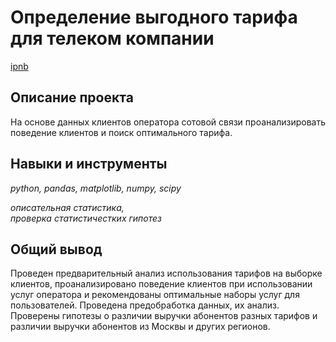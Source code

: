 # Определение выгодного тарифа для телеком компании

[ipnb](p5_portfolio.ipynb)

## Описание проекта

На основе данных клиентов оператора сотовой связи проанализировать поведение клиентов и поиск оптимального тарифа.

## Навыки и инструменты
*python, pandas, matplotlib, numpy, scipy* 

*описательная статистика,* <br>
*проверка статистичестких гипотез* <br>

## Общий вывод

Проведен предварительный анализ использования тарифов на выборке клиентов,
проанализировано поведение клиентов при использовании услуг оператора и
рекомендованы оптимальные наборы услуг для пользователей. Проведена предобработка
данных, их анализ. Проверены гипотезы о различии выручки абонентов разных тарифов и
различии выручки абонентов из Москвы и других регионов.




